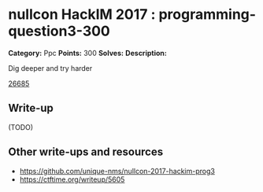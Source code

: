 # nullcon HackIM 2017 : programming-question3-300

**Category:** Ppc
**Points:** 300
**Solves:**
**Description:**

Dig deeper and try harder

[26685](26685)

## Write-up

(TODO)

## Other write-ups and resources

* https://github.com/unique-nms/nullcon-2017-hackim-prog3
* https://ctftime.org/writeup/5605
